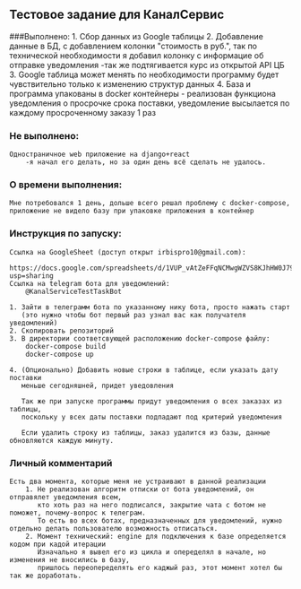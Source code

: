 ## Тестовое задание для КаналСервис

###Выполнено:
    1. Сбор данных из Google таблицы
    2. Добавление данные в БД, с добавлением колонки "стоимость в руб.", 
    так по технической необходимости я добавил колонку с информацие об отправке уведомления
        -так же подтягивается курс из открытой API ЦБ
    3. Google таблица может менять по необходимости программу будет чувствительно только к изменению структур данных
    4. База и программа упакованы в docker контейнеры
        - реализован функциона уведомления о просрочке срока поставки, 
          уведомление высылается по каждому просроченному заказу 1 раз
          
### Не выполнено:
    Одностраничное web приложение на django+react
        -я начал его делать, но за один день всё сделать не удалось.
        
### О времени выполнения:
    Мне потребовался 1 день, дольше всего решал проблему с docker-compose, 
    приложение не видело базу при упаковке приложения в контейнер
    
### Инструкция по запуску:
    Ссылка на GoogleSheet (доступ открыт irbispro10@gmail.com):
        https://docs.google.com/spreadsheets/d/1VUP_vAtZeFFqNCMwgWZVS8KJhHW0J79u1fYLVFjFiqw/edit?usp=sharing
    Ссылка на telegram бота для уведомлений:
        @KanalServiceTestTaskBot
        
    1. Зайти в телеграмм бота по указанному нику бота, просто нажать старт 
       (это нужно чтобы бот первый раз узнал вас как получателя уведомлений)
    2. Скопировать репозиторий 
    3. В директории соответсвующей расположению docker-compose файлу:
        docker-compose build
        docker-compose up
        
    4. (Опционально) Добавить новые строки в таблице, если указать дату поставки 
       меньше сегодняшней, придет уведовления
       
       Так же при запуске программы придут уведомления о всех заказах из таблицы, 
       поскольку у всех даты поставки подпадают под критерий уведомления
       
       Если удалить строку из таблицы, заказ удалится из базы, данные обновляются каждую минуту.
       
### Личный комментарий
    Есть два момента, которые меня не устраивают в данной реализации
        1. Не реализован алгоритм отписки от бота уведомлений, он отправялет уведомления всем, 
           кто хоть раз на него подписался, закрытие чата с ботом не поможет, почему-вопрос к телеграм.
           То есть во всех ботах, предназначенных для уведомлений, нужно отдельно делать пользователю возможность отписаться.
        2. Момент технический: engine для подключения к базе определяется кодом при кадой итерации
           Изначально я вывел его из цикла и опеределял в начале, но изменения не вносились в базу, 
           пришлось переопеределять его каджый раз, этот момент хотел бы так же доработать.